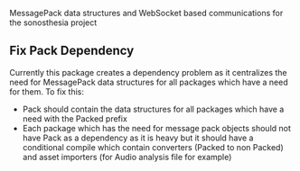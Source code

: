 MessagePack data structures and WebSocket based communications for the sonosthesia project

## Fix Pack Dependency

Currently this package creates a dependency problem as it centralizes the need for MessagePack data structures for all packages which have a need for them. To fix this:

- Pack should contain the data structures for all packages which have a need with the Packed prefix
- Each package which has the need for message pack objects should not have Pack as a dependency as it is heavy but it should have a conditional compile which contain converters (Packed to non Packed) and asset importers (for Audio analysis file for example)